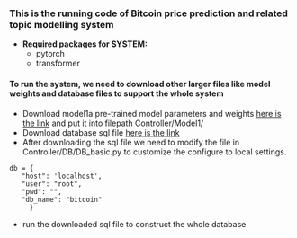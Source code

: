 ### This is the running code of Bitcoin price prediction and related topic modelling system 

* **Required packages for SYSTEM:**
  * pytorch
  * transformer


#### To run the system, we need to download other larger files like model weights and database files to support the whole system

* Download model1a pre-trained model parameters and weights [here is the link](https://1drv.ms/u/s!AhXWl5uPYwBog22EU8lat_QHQRgY?e=1Pkt25)  and put it into filepath Controller/Model1/
* Download database sql file [here is the link](https://1drv.ms/u/s!AhNOBSYLzOAhkiuSG5BtMddjuxfW?e=urflpg) 
* After downloading the sql file we need to modify the file in Controller/DB/DB_basic.py to customize the configure to local settings.
 ``` 
db = {
    "host": 'localhost',
    "user": "root",
    "pwd": "",
    "db_name": "bitcoin"
      }
 ```
 * run the downloaded sql file to construct the whole database
